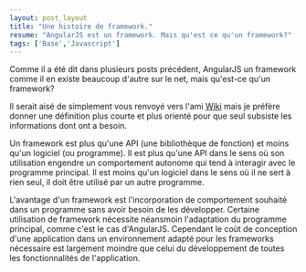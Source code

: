 ```yaml
---
layout: post_layout
title: "Une histoire de framework."
resume: "AngularJS est un framework. Mais qu'est ce qu'un framework?"
tags: ['Base','Javascript']
---
```


Comme il a été dit dans plusieurs posts précédent, AngularJS un framework comme il en existe beaucoup d'autre sur le net, mais qu'est-ce qu'un framework?

Il serait aisé de simplement vous renvoyé vers l'ami [Wiki][framework] mais je préfère donner une définition plus courte et plus orienté pour que seul
subsiste les informations dont ont a besoin.

Un framework est plus qu'une API (une bibliothèque de fonction) et moins qu'un logiciel (ou programme). Il est plus qu'une API dans le sens où son utilisation
engendre un comportement autonome qui tend à interagir avec le programme principal. Il est moins qu'un logiciel dans le sens où il ne sert à rien seul, il doit
être utilisé par un autre programme.

L'avantage d'un framework est l'incorporation de comportement souhaité dans un programme sans avoir besoin de les développer. Certaine utilisation de framework
nécessite néansmoin l'adaptation du programme principal, comme c'est le cas d'AngularJS. Cependant le coùt de conception d'une application dans un environnement
adapté pour les frameworks nécessaire est largement moindre que celui du développement de toutes les fonctionnalités de l'application.

[framework]:http://fr.wikipedia.org/wiki/Framework


